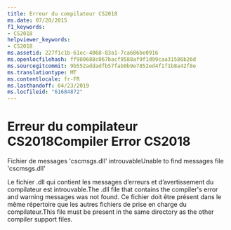 ```yaml
---
title: Erreur du compilateur CS2018
ms.date: 07/20/2015
f1_keywords:
- CS2018
helpviewer_keywords:
- CS2018
ms.assetid: 227f1c1b-61ec-4068-83a1-7ca686be0916
ms.openlocfilehash: ff980688c067bacf9588af9f1d99caa31586b26d
ms.sourcegitcommit: 9b552addadfb57fab0b9e7852ed4f1f1b8a42f8e
ms.translationtype: MT
ms.contentlocale: fr-FR
ms.lasthandoff: 04/23/2019
ms.locfileid: "61684872"
---
```

# <a name="compiler-error-cs2018"></a><span data-ttu-id="02cc2-102">Erreur du compilateur CS2018</span><span class="sxs-lookup"><span data-stu-id="02cc2-102">Compiler Error CS2018</span></span>
<span data-ttu-id="02cc2-103">Fichier de messages 'cscmsgs.dll' introuvable</span><span class="sxs-lookup"><span data-stu-id="02cc2-103">Unable to find messages file 'cscmsgs.dll'</span></span>  
  
 <span data-ttu-id="02cc2-104">Le fichier .dll qui contient les messages d’erreurs et d’avertissement du compilateur est introuvable.</span><span class="sxs-lookup"><span data-stu-id="02cc2-104">The .dll file that contains the compiler's error and warning messages was not found.</span></span> <span data-ttu-id="02cc2-105">Ce fichier doit être présent dans le même répertoire que les autres fichiers de prise en charge du compilateur.</span><span class="sxs-lookup"><span data-stu-id="02cc2-105">This file must be present in the same directory as the other compiler support files.</span></span>
